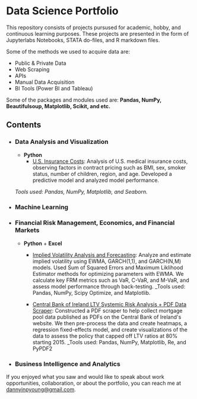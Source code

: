 # Data Science Portfolio #

This repository consists of projects pursused for academic, hobby, and continuous learning purposes. These projects are presented in the form of Jupyterlabs Notebooks, STATA do-files, and R markdown files. 

Some of the methods we used to acquire data are: 

* Public & Private Data
* Web Scraping
* APIs
* Manual Data Acquisition
* BI Tools (Power BI and Tableau)

Some of the packages and modules used are: __Pandas, NumPy, Beautifulsoup, Matplotlib, Scikit, and etc.__

## Contents ##

* ### Data Analysis and Visualization ###

	* __Python__
		* [U.S. Insurance Costs](https://github.com/dannyinpyoung/Data-Science-Portfolio/tree/main/Portfolio%20Project): Analysis of U.S. medical insurance costs, observing factors in contract pricing such as BMI, sex, smoker status, number of children, region, and age. Developed a predictive model and analyzed model performance. 
		
	_Tools used: Pandas, NumPy, Matplotlib, and Seaborn._
	
* ### Machine Learning ###

* ### Financial Risk Management, Economics, and Financial Markets ###
	* __Python__ + __Excel__
		* [Implied Volatility Analysis and Forecasting](https://github.com/dannyinpyoung/Data-Science-Portfolio/blob/main/IV%20Analysis/FRM%20Assignment.ipynb): Analyze and estimate implied volatility using EWMA, GARCH(1,1), and GARCH(N,M) models. Used Sum of Squared Errors and Maximum Liklihood Estimator methods for optimizing parameters with EWMA. We calculate key FRM metrics such as VaR, C-VaR, and M-VaR, and assess model performance through back-testing.
	_Tools used: Pandas, NumPy, Scipy Optimize, and Matplotlib. 
		
		* [Central Bank of Ireland LTV Systemic Risk Analysis + PDF Data Scraper](https://github.com/dannyinpyoung/Data-Science-Portfolio/tree/main/LTV%20Project): Constructed a PDF scraper to help collect mortgage pool data published as PDFs on the Central Bank of Ireland's website. We then pre-process the data and create heatmaps, a regression fixed-effects model, and create visualizations of the data to assess the policy that capped off LTV ratios at 80% starting 2015. 
	_Tools used: Pandas, NumPy, Matplotlib, Re, and PyPDF2

* ### Business Intelligence and Analytics ###

If you enjoyed what you saw and would like to speak about work opportunities, collaboration, or about the portfolio, you can reach me at [dannyinpyoung@gmail.com](dannyinpyoung@gmail.com). 

